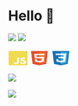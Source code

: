 # Hello 👋
<div>
  <a href="https://github.com/cacador1"></a>
    <img height="180em" src="https://github-readme-stats.vercel.app/api?username=cacador1&theme=dark">
    <img height="180em" src="https://github-readme-stats.vercel.app/api/top-langs/?username=cacador1&layout=compact&langs_count=16&theme=dark">
</div><br>
<div>
    <img align="center" height="30" width="40" src="https://raw.githubusercontent.com/devicons/devicon/master/icons/javascript/javascript-plain.svg">
    <img align="center" height="30" width="40" src="https://raw.githubusercontent.com/devicons/devicon/master/icons/html5/html5-original.svg">
    <img align="center" height="30" width="40" src="https://raw.githubusercontent.com/devicons/devicon/master/icons/css3/css3-original.svg">
</div><br>

<div style="display: inline-block;">
  <a href="https://www.linkedin.com/in/gabrielcacador/"><img src="https://img.shields.io/badge/LinkedIn-0077B5?style=for-the-badge&logo=linkedin&logoColor=white"></a>
  
  <a href="mailto:gabrielcacador459@gmail.com"><img src="https://img.shields.io/badge/Gmail-D14836?style=for-the-badge&logo=gmail&logoColor=white"></a>
</div>
